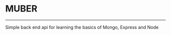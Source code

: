 # MUBER

---------------------------

Simple back end api for learning the basics of Mongo, Express and Node